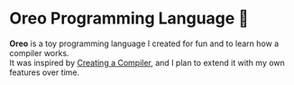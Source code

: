 # Oreo Programming Language 🍪

**Oreo** is a toy programming language I created for fun and to learn how a compiler works.  
It was inspired by [Creating a Compiler](https://www.youtube.com/playlist?list=PLUDlas_Zy_qC7c5tCgTMYq2idyyT241qs), and I plan to extend it with my own features over time.

